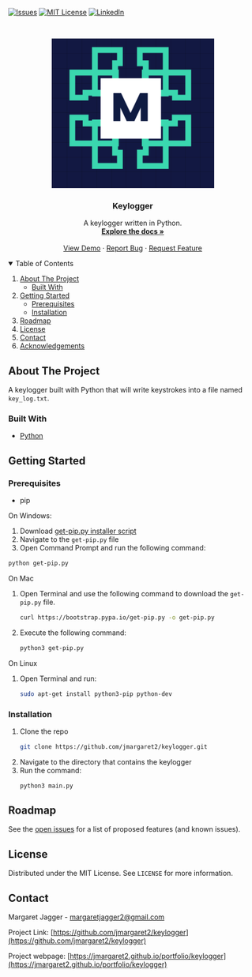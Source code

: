 <!-- PROJECT SHIELDS -->
<!--
*** I'm using markdown "reference style" links for readability.
*** Reference links are enclosed in brackets [ ] instead of parentheses ( ).
*** See the bottom of this document for the declaration of the reference variables
*** for contributors-url, forks-url, etc. This is an optional, concise syntax you may use.
*** https://www.markdownguide.org/basic-syntax/#reference-style-links
-->
[![Issues][issues-shield]][issues-url]
[![MIT License][license-shield]][license-url]
[![LinkedIn][linkedin-shield]][linkedin-url]



<!-- PROJECT LOGO -->
<br />
<p align="center">
  <a href="https://github.com/jmargaret2/keylogger">
    <img src="images/logo.png" alt="Logo">
  </a>

  <h3 align="center">Keylogger</h3>

  <p align="center">
    A keylogger written in Python. 
    <br />
    <a href="https://github.com/jmargaret2/keylogger"><strong>Explore the docs »</strong></a>
    <br />
    <br />
    <a href="https://github.com/jmargaret2/keylogger">View Demo</a>
    ·
    <a href="https://github.com/jmargaret2/keylogger/issues">Report Bug</a>
    ·
    <a href="https://github.com/jmargaret2/keylogger/issues">Request Feature</a>
  </p>
</p>



<!-- TABLE OF CONTENTS -->
<details open="open">
  <summary>Table of Contents</summary>
  <ol>
    <li>
      <a href="#about-the-project">About The Project</a>
      <ul>
        <li><a href="#built-with">Built With</a></li>
      </ul>
    </li>
    <li>
      <a href="#getting-started">Getting Started</a>
      <ul>
        <li><a href="#prerequisites">Prerequisites</a></li>
        <li><a href="#installation">Installation</a></li>
      </ul>
    </li>
    <li><a href="#roadmap">Roadmap</a></li>
    <li><a href="#license">License</a></li>
    <li><a href="#contact">Contact</a></li>
    <li><a href="#acknowledgements">Acknowledgements</a></li>
  </ol>
</details>



<!-- ABOUT THE PROJECT -->
## About The Project

A keylogger built with Python that will write keystrokes into a file named ```key_log.txt```.

### Built With

* [Python](https://python.org)



<!-- GETTING STARTED -->

## Getting Started

### Prerequisites

* pip

On Windows:
1. Download [get-pip.py installer script](https://bootstrap.pypa.io/3.2/get-pip.py)
2. Navigate to the ```get-pip.py``` file
3. Open Command Prompt and run the following command:
  ```sh
  python get-pip.py
  ```

On Mac

1. Open Terminal and use the following command to download the ```get-pip.py``` file.
    ```sh
    curl https://bootstrap.pypa.io/get-pip.py -o get-pip.py
    ```
2. Execute the following command:
    ```sh
    python3 get-pip.py
    ```

On Linux

1. Open Terminal and run:
    ```sh
    sudo apt-get install python3-pip python-dev
    ```

### Installation

1. Clone the repo
    ```sh
    git clone https://github.com/jmargaret2/keylogger.git
    ```
2. Navigate to the directory that contains the keylogger
2. Run the command:
   ```sh
   python3 main.py
   ```

<!-- ROADMAP -->
## Roadmap

See the [open issues](https://github.com/jmargaret2/keylogger/issues) for a list of proposed features (and 
known issues).

<!-- LICENSE -->
## License

Distributed under the MIT License. See `LICENSE` for more information.



<!-- CONTACT -->
## Contact

Margaret Jagger - margaretjagger2@gmail.com

Project Link: [https://github.com/jmargaret2/keylogger](https://github.com/jmargaret2/keylogger)

Project webpage: [https://jmargaret2.github.io/portfolio/keylogger](https://jmargaret2.github.io/portfolio/keylogger)


<!-- MARKDOWN LINKS & IMAGES -->
<!-- https://www.markdownguide.org/basic-syntax/#reference-style-links -->
[issues-shield]: https://img.shields.io/github/issues/jmargaret2/keylogger?style=for-the-badge
[issues-url]: https://github.com/jmargaret2/keylogger/issues
[license-shield]: https://img.shields.io/github/license/othneildrew/Best-README-Template.svg?style=for-the-badge
[license-url]: https://github.com/jmargaret2/keylogger/blob/master/LICENSE
[linkedin-shield]: https://img.shields.io/badge/-LinkedIn-black.svg?style=for-the-badge&logo=linkedin&color=blue
[linkedin-url]: https://linkedin.com/in/jmargaret2